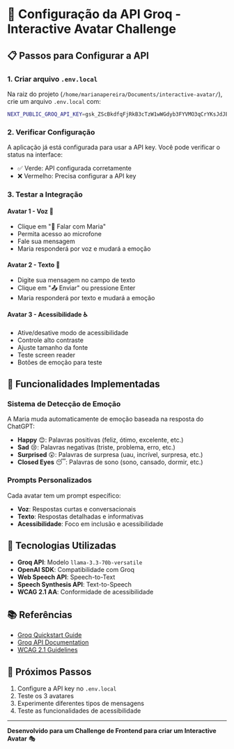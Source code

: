 # 🚀 Configuração da API Groq - Interactive Avatar Challenge

## 📋 Passos para Configurar a API

### 1. Criar arquivo `.env.local`
Na raiz do projeto (`/home/marianapereira/Documents/interactive-avatar/`), crie um arquivo `.env.local` com:

```bash
NEXT_PUBLIC_GROQ_API_KEY=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
```

### 2. Verificar Configuração
A aplicação já está configurada para usar a API key. Você pode verificar o status na interface:
- ✅ Verde: API configurada corretamente
- ❌ Vermelho: Precisa configurar a API key

### 3. Testar a Integração

#### Avatar 1 - Voz 🎤
- Clique em "🎤 Falar com Maria"
- Permita acesso ao microfone
- Fale sua mensagem
- Maria responderá por voz e mudará a emoção

#### Avatar 2 - Texto 💬
- Digite sua mensagem no campo de texto
- Clique em "📤 Enviar" ou pressione Enter
- Maria responderá por texto e mudará a emoção

#### Avatar 3 - Acessibilidade ♿
- Ative/desative modo de acessibilidade
- Controle alto contraste
- Ajuste tamanho da fonte
- Teste screen reader
- Botões de emoção para teste

## 🎯 Funcionalidades Implementadas

### Sistema de Detecção de Emoção
A Maria muda automaticamente de emoção baseada na resposta do ChatGPT:

- **Happy** 😊: Palavras positivas (feliz, ótimo, excelente, etc.)
- **Sad** 😢: Palavras negativas (triste, problema, erro, etc.)
- **Surprised** 😲: Palavras de surpresa (uau, incrível, surpresa, etc.)
- **Closed Eyes** 😴: Palavras de sono (sono, cansado, dormir, etc.)

### Prompts Personalizados
Cada avatar tem um prompt específico:

- **Voz**: Respostas curtas e conversacionais
- **Texto**: Respostas detalhadas e informativas
- **Acessibilidade**: Foco em inclusão e acessibilidade

## 🔧 Tecnologias Utilizadas

- **Groq API**: Modelo `llama-3.3-70b-versatile`
- **OpenAI SDK**: Compatibilidade com Groq
- **Web Speech API**: Speech-to-Text
- **Speech Synthesis API**: Text-to-Speech
- **WCAG 2.1 AA**: Conformidade de acessibilidade

## 📚 Referências

- [Groq Quickstart Guide](https://console.groq.com/docs/quickstart)
- [Groq API Documentation](https://console.groq.com/docs/overview)
- [WCAG 2.1 Guidelines](https://www.w3.org/WAI/WCAG21/quickref/)

## 🚀 Próximos Passos

1. Configure a API key no `.env.local`
2. Teste os 3 avatares
3. Experimente diferentes tipos de mensagens
4. Teste as funcionalidades de acessibilidade

---

**Desenvolvido para um Challenge de Frontend para criar um Interactive Avatar** 🎭
